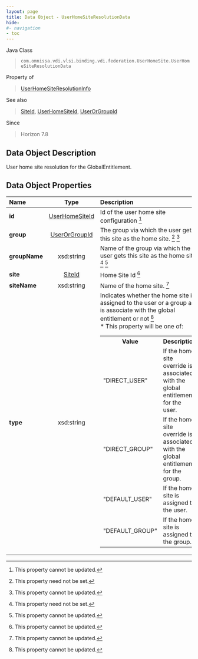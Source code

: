 ```yaml
---
layout: page
title: Data Object - UserHomeSiteResolutionData
hide:
#- navigation
- toc
---
```






Java Class
> `com.omnissa.vdi.vlsi.binding.vdi.federation.UserHomeSite.UserHomeSiteResolutionData`

Property of
> [UserHomeSiteResolutionInfo](vdi.federation.UserHomeSite.UserHomeSiteResolutionInfo.md#field_detail)

See also
> [SiteId](vdi.entity.SiteId.md), [UserHomeSiteId](vdi.entity.UserHomeSiteId.md), [UserOrGroupId](vdi.entity.UserOrGroupId.md)

Since
> Horizon 7.8


## Data Object Description

User home site resolution for the GlobalEntitlement.

## Data Object Properties

 Name | Type | Description
:---|:---:|:---
**id**| [UserHomeSiteId](vdi.entity.UserHomeSiteId.md)|  Id of the user home site configuration [^2]
**group**| [UserOrGroupId](vdi.entity.UserOrGroupId.md)|  The group via which the user gets this site as the home site. [^1] [^2]
**groupName**|  xsd:string|  Name of the group via which the user gets this site as the home site. [^1] [^2]
**site**| [SiteId](vdi.entity.SiteId.md)|  Home Site Id [^2]
**siteName**|  xsd:string|  Name of the home site. [^2]
**type**|  xsd:string|  Indicates whether the home site is assigned to the user or a group and is associate with the global entitlement or not [^2]<br>* This property will be one of:<br><table><tr><th>Value</th><th>Description</th></tr><tr><td>"DIRECT_USER"</td><td>If the home site override is associated with the global entitlement for the user.</td></tr><tr><td>"DIRECT_GROUP"</td><td>If the home site override is associated with the global entitlement for the group.</td></tr><tr><td>"DEFAULT_USER"</td><td>If the home site is assigned to the user.</td></tr><tr><td>"DEFAULT_GROUP"</td><td>If the home site is assigned to the group.</td></tr></table>


 


[^1]: This property need not be set.
[^2]: This property cannot be updated.